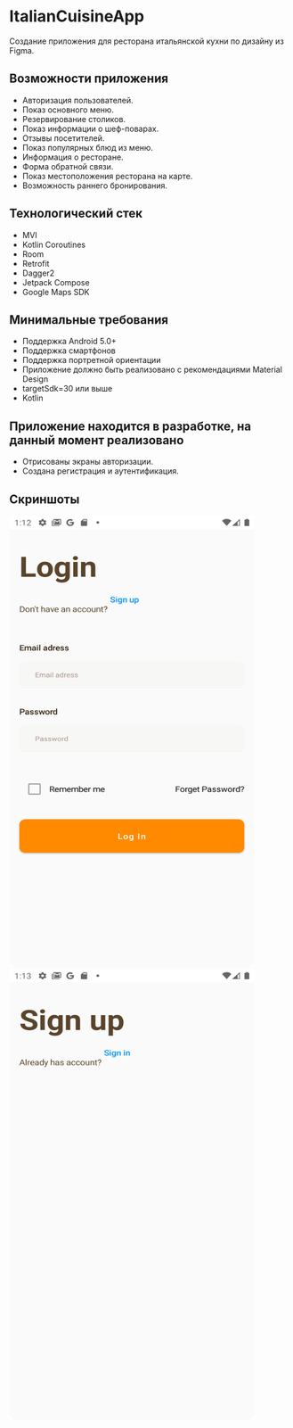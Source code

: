 # ItalianCuisineApp
Создание приложения для ресторана итальянской кухни по дизайну из Figma.

## Возможности приложения
* Авторизация пользователей.
* Показ основного меню.
* Резервирование столиков.
* Показ информации о шеф-поварах.
* Отзывы посетителей.
* Показ популярных блюд из меню.
* Информация о ресторане.
* Форма обратной связи.
* Показ местоположения ресторана на карте.
* Возможность раннего бронирования.

## Технологический стек
* MVI
* Kotlin Coroutines
* Room
* Retrofit
* Dagger2
* Jetpack Compose
* Google Maps SDK

## Минимальные требования
* Поддержка Android 5.0+
* Поддержка смартфонов
* Поддержка портретной ориентации
* Приложение должно быть реализовано с рекомендациями Material Design
* targetSdk=30 или выше
* Kotlin

## Приложение находится в разработке, на данный момент реализовано
* Отрисованы экраны авторизации.
* Создана регистрация и аутентификация.

## Скриншоты
<img src="Screenshot_20220617_161220.png" width="440" height="810"/> 
<img src="Screenshot_20220617_161305.png" width="440" height="810"/>
